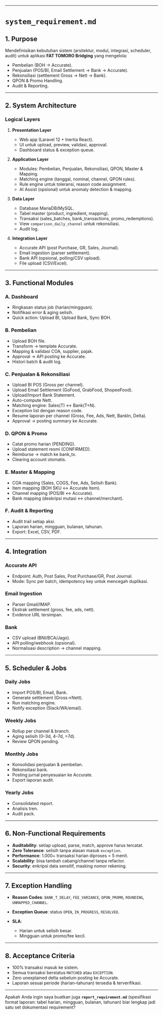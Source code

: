 
---

# `system_requirement.md`

## 1. Purpose

Mendefinisikan kebutuhan sistem (arsitektur, modul, integrasi, scheduler, audit) untuk aplikasi **FAT TOMORO Bridging** yang mengelola:

* Pembelian (BOH → Accurate).
* Penjualan (POS/BI, Email Settlement → Bank → Accurate).
* Rekonsiliasi (settlement Gross → Nett → Bank).
* QPON & Promo Handling.
* Audit & Reporting.

---

## 2. System Architecture

### Logical Layers

1. **Presentation Layer**

   * Web app (Laravel 12 + Inertia React).
   * UI untuk upload, preview, validasi, approval.
   * Dashboard status & exception queue.

2. **Application Layer**

   * Modules: Pembelian, Penjualan, Rekonsiliasi, QPON, Master & Mapping.
   * Matching engine (tanggal, nominal, channel, QPON rules).
   * Rule engine untuk toleransi, reason code assignment.
   * AI Assist (opsional) untuk anomaly detection & mapping.

3. **Data Layer**

   * Database MariaDB/MySQL.
   * Tabel master (product, ingredient, mapping).
   * Transaksi (sales\_batches, bank\_transactions, promo\_redemptions).
   * View `comparison_daily_channel` untuk rekonsiliasi.
   * Audit log.

4. **Integration Layer**

   * Accurate API (post Purchase, GR, Sales, Journal).
   * Email ingestion (parser settlement).
   * Bank API (opsional, polling/CSV upload).
   * File upload (CSV/Excel).

---

## 3. Functional Modules

### A. Dashboard

* Ringkasan status job (harian/mingguan).
* Notifikasi error & aging selisih.
* Quick action: Upload BI, Upload Bank, Sync BOH.

### B. Pembelian

* Upload BOH file.
* Transform → template Accurate.
* Mapping & validasi COA, supplier, pajak.
* Approval → API posting ke Accurate.
* Histori batch & audit log.

### C. Penjualan & Rekonsiliasi

* Upload BI POS (Gross per channel).
* Upload Email Settlement (GoFood, GrabFood, ShopeeFood).
* Upload/Import Bank Statement.
* Auto-compute Nett.
* Matching engine: Sales(T) ↔ Bank(T+N).
* Exception list dengan reason code.
* Resume laporan per channel (Gross, Fee, Ads, Nett, BankIn, Delta).
* Approval → posting summary ke Accurate.

### D. QPON & Promo

* Catat promo harian (PENDING).
* Upload statement resmi (CONFIRMED).
* Reimburse → match ke bank\_tx.
* Clearing account otomatis.

### E. Master & Mapping

* COA mapping (Sales, COGS, Fee, Ads, Selisih Bank).
* Item mapping (BOH SKU ↔ Accurate Item).
* Channel mapping (POS/BI ↔ Accurate).
* Bank mapping (deskripsi mutasi ↔ channel/merchant).

### F. Audit & Reporting

* Audit trail setiap aksi.
* Laporan harian, mingguan, bulanan, tahunan.
* Export: Excel, CSV, PDF.

---

## 4. Integration

### Accurate API

* Endpoint: Auth, Post Sales, Post Purchase/GR, Post Journal.
* Mode: Sync per batch, idempotency key untuk mencegah duplikasi.

### Email Ingestion

* Parser Gmail/IMAP.
* Ekstrak settlement (gross, fee, ads, nett).
* Evidence URL tersimpan.

### Bank

* CSV upload (BNI/BCA/Jago).
* API polling/webhook (opsional).
* Normalisasi description → channel mapping.

---

## 5. Scheduler & Jobs

### Daily Jobs

* Import POS/BI, Email, Bank.
* Generate settlement (Gross→Nett).
* Run matching engine.
* Notify exception (Slack/WA/email).

### Weekly Jobs

* Rollup per channel & branch.
* Aging selisih (0–3d, 4–7d, >7d).
* Review QPON pending.

### Monthly Jobs

* Konsolidasi penjualan & pembelian.
* Rekonsiliasi bank.
* Posting jurnal penyesuaian ke Accurate.
* Export laporan audit.

### Yearly Jobs

* Consolidated report.
* Analisis tren.
* Audit pack.

---

## 6. Non-Functional Requirements

* **Auditability**: setiap upload, parse, match, approve harus tercatat.
* **Zero Tolerance**: selisih tanpa alasan masuk `exception`.
* **Performance**: 1.000+ transaksi harian diproses < 5 menit.
* **Scalability**: bisa tambah cabang/channel tanpa refactor.
* **Security**: enkripsi data sensitif, masking nomor rekening.

---

## 7. Exception Handling

* **Reason Codes**: `BANK_T_DELAY`, `FEE_VARIANCE`, `QPON_PROMO`, `ROUNDING`, `UNMAPPED_CHANNEL`.
* **Exception Queue**: status `OPEN`, `IN_PROGRESS`, `RESOLVED`.
* **SLA**:

  * Harian untuk selisih besar.
  * Mingguan untuk promo/fee kecil.

---

## 8. Acceptance Criteria

* 100% transaksi masuk ke sistem.
* Semua transaksi berstatus `MATCHED` atau `EXCEPTION`.
* Zero unexplained delta sebelum posting ke Accurate.
* Laporan sesuai periode (harian–tahunan) tersedia & terverifikasi.

---

Apakah Anda ingin saya buatkan juga **`report_requirement.md`** (spesifikasi format laporan: tabel harian, mingguan, bulanan, tahunan) biar lengkap jadi satu set dokumentasi requirement?
